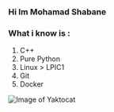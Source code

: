 ### Hi Im Mohamad Shabane

### **What i know is :**
1. C++
2. Pure Python
3. Linux > LPIC1
4. Git
5. Docker 

![Image of Yaktocat](https://github-readme-stats.vercel.app/api?username=shabane&show_icons=true&count_private=true&include_all_commits=true&theme=tokyonight)
